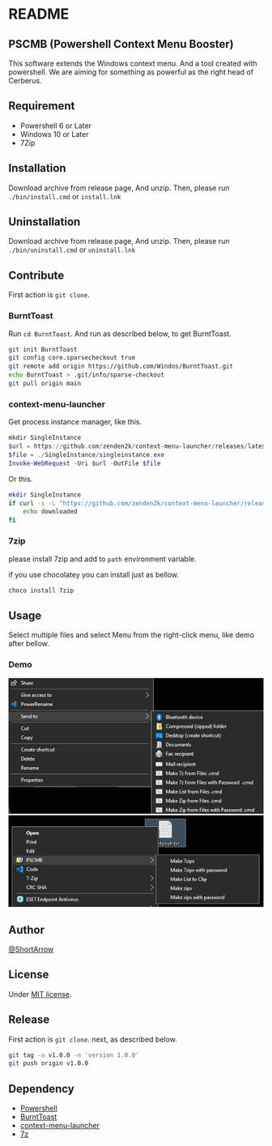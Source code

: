 # README

## PSCMB (Powershell Context Menu Booster)

This software extends the Windows context menu. And a tool created with powershell. We are aiming for something as powerful as the right head of Cerberus.

## Requirement

* Powershell 6 or Later
* Windows 10 or Later
* 7Zip

## Installation

Download archive from release page, And unzip.
Then, please run `./bin/install.cmd` or `install.lnk`

## Uninstallation

Download archive from release page, And unzip.
Then, please run `./bin/uninstall.cmd` or `uninstall.lnk`

## Contribute

First action is `git clone`.

### BurntToast

Run `cd BurntToast`.
And run as described below, to get BurntToast.

```bash
git init BurntToast
git config core.sparsecheckout true
git remote add origin https://github.com/Windos/BurntToast.git
echo BurntToast > .git/info/sparse-checkout
git pull origin main 
```

### context-menu-launcher

Get process instance manager, like this.

```powershell
mkdir SingleInstance
$url = https://github.com/zenden2k/context-menu-launcher/releases/latest/download/singleinstance.exe
$file = ./SingleInstance/singleinstance.exe
Invoke-WebRequest -Uri $url -OutFile $file
```

Or this.

```bash
mkdir SingleInstance
if curl -s -L "https://github.com/zenden2k/context-menu-launcher/releases/latest/download/singleinstance.exe" -o "./SingleInstance/singleinstance.exe"; then
    echo downloaded
fi
```

### 7zip

please install 7zip and add to `path` environment variable.

if you use chocolatey you can install just as bellow.

```powershell
choco install 7zip
```

## Usage

Select multiple files and select Menu from the right-click menu, like demo after bellow.

### Demo

![img](Demo.png)
![img](Demo2.png)

## Author

[@ShortArrow](https://github.com/ShortArrow)

## License

Under [MIT license](https://en.wikipedia.org/wiki/MIT_License).

## Release

First action is `git clone`. next, as described below.

```bash
git tag -a v1.0.0 -m 'version 1.0.0'
git push origin v1.0.0
```

## Dependency

- [Powershell](https://github.com/PowerShell/PowerShell)
- [BurntToast](https://github.com/Windos/BurntToast)
- [context-menu-launcher](https://github.com/zenden2k/context-menu-launcher)
- [7z](https://sourceforge.net/projects/sevenzip/files/7-Zip/)
